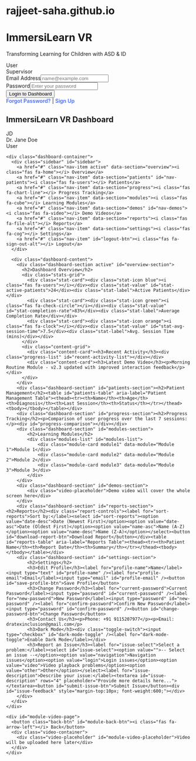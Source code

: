 # rajjeet-saha.github.io
<!DOCTYPE html>
<html lang="en">
<head>
<meta charset="UTF-8" />
<meta name="viewport" content="width=device-width, initial-scale=1" />
<title>ImmersiLearn VR | Transformative Learning for ASD & ID</title>
<link href="https://fonts.googleapis.com/css2?family=Poppins:wght@300;400;500;600;700&family=Montserrat:wght@400;500;600;700&display=swap" rel="stylesheet" />
<script src="https://kit.fontawesome.com/3b161c540c.js" crossorigin="anonymous"></script>
<style>
  :root {
    --primary: #4a6cf7;
    --primary-dark: #3c5ce0;
    --secondary: #6cbbf2;
    --accent: #ff6b6b;
    --success: #4ade80;
    --background: #f8fafc;
    --card-bg: #ffffff;
    --text: #1e293b;
    --text-light: #64748b;
    --border: #e2e8f0;
    --gradient-primary: linear-gradient(135deg, #4a6cf7, #6cbbf2);
    --gradient-accent: linear-gradient(135deg, #ff6b6b, #ff9a3d);
    --shadow: 0 10px 30px rgba(0, 0, 0, 0.1);
    --shadow-lg: 0 20px 40px rgba(0, 0, 0, 0.15);
    --color-module1: #ffb300;
    --color-module2: #039be5;
    --color-module3: #e53935;
    --dark-bg: #121212;
    --dark-card-bg: #1e1e1e;
    --dark-text: #e0e0e0;
    --dark-text-light: #a0a0a0;
    --dark-border: #333;
  }

  * {
    margin: 0;
    padding: 0;
    box-sizing: border-box;
  }

  body {
    font-family: 'Poppins', sans-serif;
    background-color: var(--background);
    color: var(--text);
    line-height: 1.6;
    overflow-x: hidden;
    transition: background-color 0.3s, color 0.3s;
  }

  /* Dark mode styles */
  body.dark-mode {
    background-color: var(--dark-bg);
    color: var(--dark-text);
  }
  body.dark-mode .login-container,
  body.dark-mode .card,
  body.dark-mode .stat-card,
  body.dark-mode .sidebar,
  body.dark-mode .dashboard-header,
  body.dark-mode .content-card,
  body.dark-mode .progress-graph-svg {
    background-color: var(--dark-card-bg);
    box-shadow: none;
    border-color: var(--dark-border);
  }
  body.dark-mode .input-group input,
  body.dark-mode .input-group select {
    background-color: var(--dark-card-bg);
    border-color: var(--dark-border);
    color: var(--dark-text);
  }
  body.dark-mode .input-group input::placeholder {
    color: var(--dark-text-light);
  }
  body.dark-mode .nav-item,
  body.dark-mode .user-info,
  body.dark-mode .progress-name,
  body.dark-mode .progress-date,
  body.dark-mode .progress-value,
  body.dark-mode .progress-graph-label {
    color: var(--dark-text);
  }
  body.dark-mode .nav-item:hover,
  body.dark-mode .nav-item.active {
    background: rgba(74, 108, 247, 0.2);
    color: var(--primary);
  }
  body.dark-mode .progress-item {
    border-bottom: 1px solid var(--dark-border);
  }
  body.dark-mode .user-avatar {
    background: var(--primary);
    color: white;
  }

    /* Login Screen */
  #login-screen {
    min-height: 100vh;
    display: flex;
    align-items: center;
    justify-content: center;
    background: linear-gradient(45deg, #ff6b6b, #f9a825, #4a6cf7, #6cbbf2);
    background-size: 400% 400%;
    animation: gradientBG 15s ease infinite;
    padding: 20px;
    position: relative;
  }
  @keyframes gradientBG {
    0% {background-position: 0% 50%;}
    50% {background-position: 100% 50%;}
    100% {background-position: 0% 50%;}
  }

  .login-container {
    background-color: var(--card-bg);
    width: 100%;
    max-width: 420px;
    border-radius: 20px;
    padding: 40px 30px 30px;
    box-shadow: var(--shadow-lg);
    text-align: center;
    animation: fadeIn 0.8s ease-in-out;
    z-index: 2;
  }

  .login-logo {
    margin-bottom: 30px;
  }

  .login-logo h1 {
    font-family: 'Montserrat', sans-serif;
    font-weight: 700;
    font-size: 2.5rem;
    color: var(--primary);
    margin-bottom: 10px;
  }

  .login-logo p {
    color: var(--text-light);
    font-size: 1rem;
  }

  .user-type-selector {
    display: flex;
    margin-bottom: 25px;
    background: #f1f5f9;
    padding: 4px;
    border-radius: 10px;
    justify-content: center;
    gap: 15px;
  }

  .user-type {
    flex: 1;
    text-align: center;
    padding: 10px 0;
    border-radius: 8px;
    cursor: pointer;
    transition: all 0.3s;
    font-weight: 600;
    font-size: 1.1rem;
    color: var(--text-light);
    user-select: none;
  }

  .user-type.active {
    background: var(--card-bg);
    box-shadow: 0 4px 10px rgba(0, 0, 0, 0.1);
    color: var(--primary);
  }

  .login-form {
    text-align: left;
  }

  .input-group {
    margin-bottom: 20px;
  }

  .input-group label {
    display: block;
    margin-bottom: 8px;
    font-weight: 500;
    color: var(--text);
  }

  .input-group input, .input-group select {
    width: 100%;
    padding: 15px;
    border: 1px solid var(--border);
    border-radius: 10px;
    font-size: 1rem;
    transition: all 0.3s;
    font-family: 'Poppins', sans-serif; /* Ensure select inherits font */
  }

  .input-group input:focus, .input-group select:focus {
    outline: none;
    border-color: var(--primary);
    box-shadow: 0 0 0 3px rgba(74, 108, 247, 0.2);
  }

  .btn {
    padding: 15px;
    border: none;
    border-radius: 10px;
    font-size: 1rem;
    font-weight: 600;
    cursor: pointer;
    transition: all 0.3s;
    width: 100%;
  }

  .btn-primary {
    background: var(--gradient-primary);
    color: white;
  }

  .btn-primary:hover {
    transform: translateY(-2px);
    box-shadow: 0 10px 20px rgba(74, 108, 247, 0.3);
  }

  .login-extra {
    margin-top: 15px;
    text-align: center;
    font-size: 0.9rem;
    color: var(--text-light);
  }
  .login-extra a {
    color: var(--primary);
    cursor: pointer;
    text-decoration: none;
    font-weight: 600;
  }
  .login-extra a:hover {
    text-decoration: underline;
  }

  /* Main Dashboard */
  #main-dashboard {
    display: none;
    min-height: 100vh;
  }

  .dashboard-header {
    background: var(--gradient-primary);
    color: white;
    padding: 20px;
    display: flex;
    justify-content: space-between;
    align-items: center;
    box-shadow: var(--shadow);
  }

  .header-logo h2 {
    font-family: 'Montserrat', sans-serif;
    font-weight: 700;
    font-size: 1.8rem;
  }

  .user-profile {
    display: flex;
    align-items: center;
    gap: 10px;
  }

  .user-avatar {
    width: 45px;
    height: 45px;
    border-radius: 50%;
    background: var(--secondary);
    display: flex;
    align-items: center;
    justify-content: center;
    color: white;
    font-weight: 600;
    font-size: 1.2rem;
  }

  .dashboard-container {
    display: flex;
  }

  .sidebar {
    width: 260px;
    background: var(--card-bg);
    height: calc(100vh - 85px); /* Adjusted for header height */
    border-right: 1px solid var(--border);
    padding: 20px 0;
    overflow-y: auto;
    transition: background-color 0.3s, color 0.3s;
  }

  .nav-item {
    padding: 15px 25px;
    display: flex;
    align-items: center;
    gap: 15px;
    color: var(--text);
    text-decoration: none;
    transition: all 0.3s;
    font-weight: 500;
    cursor: pointer;
    user-select: none;
  }

  .nav-item:hover,
  .nav-item.active {
    background: rgba(74, 108, 247, 0.1);
    color: var(--primary);
  }

  .nav-item i {
    font-size: 1.2rem;
    width: 24px;
  }

  .dashboard-content {
    flex: 1;
    padding: 30px;
    overflow-y: auto;
    height: calc(100vh - 85px); /* Adjusted for header height */
    transition: background-color 0.3s, color 0.3s;
  }

  .dashboard-content h2 {
    font-family: 'Montserrat', sans-serif;
    font-weight: 600;
    margin-bottom: 25px;
    color: var(--text);
    font-size: 1.8rem;
  }

  /* Dashboard Sections */
  .dashboard-section {
    display: none;
    animation: fadeIn 0.5s ease-in-out;
  }

  .dashboard-section.active {
    display: block;
  }

  .stats-grid {
    display: grid;
    grid-template-columns: repeat(auto-fit, minmax(250px, 1fr));
    gap: 20px;
    margin-bottom: 30px;
  }

  .stat-card {
    background: var(--card-bg);
    border-radius: 15px;
    padding: 25px;
    box-shadow: var(--shadow);
    display: flex;
    flex-direction: column;
    position: relative;
    overflow: hidden;
  }

  .stat-icon {
    width: 50px;
    height: 50px;
    border-radius: 12px;
    display: flex;
    align-items: center;
    justify-content: center;
    margin-bottom: 15px;
    font-size: 1.5rem;
    z-index: 1;
  }
  .stat-icon.blue { background: rgba(74, 108, 247, 0.1); color: var(--primary); }
  .stat-icon.green { background: rgba(74, 222, 128, 0.1); color: var(--success); }
  .stat-icon.orange { background: rgba(255, 107, 107, 0.1); color: var(--accent); }

  .stat-value { font-size: 2rem; font-weight: 700; margin-bottom: 5px; z-index: 1; }
  .stat-label { color: var(--text-light); font-size: 0.9rem; z-index: 1; }

  .content-grid { display: grid; grid-template-columns: repeat(auto-fit, minmax(300px, 1fr)); gap: 25px; }

  .content-card { background: var(--card-bg); border-radius: 15px; padding: 25px; box-shadow: var(--shadow); transition: background-color 0.3s, color 0.3s; }
  .content-card h3 { font-family: 'Montserrat', sans-serif; font-weight: 600; margin-bottom: 15px; color: var(--text); font-size: 1.3rem; }

  .progress-list { list-style: none; }
  .progress-item { display: flex; justify-content: space-between; padding: 15px 0; border-bottom: 1px solid var(--border); }
  .progress-item:last-child { border-bottom: none; }
  .progress-info { display: flex; flex-direction: column; }
  .progress-name { font-weight: 500; margin-bottom: 5px; }
  .progress-date { color: var(--text-light); font-size: 0.85rem; }
  .progress-value { font-weight: 600; color: var(--primary); }

  @keyframes fadeIn { from { opacity: 0; transform: translateY(10px); } to { opacity: 1; transform: translateY(0); } }

  /* Patient Management Table */
  table { width: 100%; border-collapse: collapse; font-size: 0.95rem; }
  th, td { padding: 12px 15px; border-bottom: 1px solid var(--border); text-align: left; }
  th { background-color: var(--secondary); color: white; font-weight: 600; }
  body.dark-mode th { background-color: var(--primary-dark); }
  tr:hover { background-color: rgba(74, 108, 247, 0.1); }

  /* Progress Tracking Graphs */
  .progress-graph-wrapper { margin-bottom: 40px; max-width: 300px; margin-left: auto; margin-right: auto; }
  .progress-graph-label { font-weight: 700; margin-bottom: 8px; text-align: center; }
  .progress-graph-legend { display: flex; justify-content: center; gap: 20px; margin-bottom: 10px; font-size: 0.9rem; }
  .progress-graph-svg { border-radius: 15px; box-shadow: var(--shadow); display: block; background-color: var(--card-bg); }
  .axis-line { stroke: var(--border); stroke-width: 2; }
  .past-line { fill: none; stroke: var(--accent); stroke-width: 3; }
  .present-line { fill: none; stroke: var(--success); stroke-width: 3; }

  /* Learning Modules Cards */
  .modules-list { display: flex; gap: 30px; flex-wrap: wrap; justify-content: center; }
  .module-card { flex: 0 0 250px; height: 250px; border-radius: 20px; padding: 20px; box-shadow: var(--shadow); cursor: pointer; color: white; font-weight: 700; font-size: 1.5rem; display: flex; align-items: center; justify-content: center; transition: transform 0.3s, box-shadow 0.3s; user-select: none; text-align: center; }
  .module-card:hover { transform: translateY(-8px); box-shadow: var(--shadow-lg); }
  .module-card.module1 { background-color: var(--color-module1); }
  .module-card.module2 { background-color: var(--color-module2); }
  .module-card.module3 { background-color: var(--color-module3); }

  /* Full-Screen Video Overlays */
  #module-video-page, #demos-section.active {
      display: none; /* Hide by default */
  }
  #module-video-page.active, #demos-section.active {
      display: flex; /* Show when active */
      flex-direction: column;
      align-items: center;
      justify-content: center;
      position: fixed;
      top: 0;
      left: 0;
      width: 100vw;
      height: 100vh;
      background: var(--dark-bg);
      z-index: 1000;
      padding: 30px;
  }
  #module-video-page .video-container { max-width: 900px; width:100%; background: rgba(0,0,0,0.7); border-radius: 15px; padding: 20px; }
  #module-video-page video,
  #module-video-page .video-placeholder,
  #demos-section .video-placeholder {
    width: 100%;
    height: 480px;
    background: #222;
    border-radius: 12px;
    display: flex;
    align-items: center;
    justify-content: center;
    color: #888;
    font-size: 1.5rem;
  }
  #demos-section .video-placeholder { height: 100%; border-radius: 0; }
  #module-video-page .back-btn { position: absolute; top: 30px; left: 30px; background: rgba(0,0,0,0.6); border: none; color: white; padding: 10px 15px; border-radius: 8px; cursor: pointer; font-weight: 600; transition: background 0.3s; }
  #module-video-page .back-btn:hover { background: rgba(0,0,0,0.9); }

  /* Reports Section */
  #reports-section { max-width: 900px; }
  #reports-section .report-controls { display: flex; justify-content: space-between; margin-bottom: 20px; flex-wrap: wrap; gap: 10px; }
  #reports-section select { padding: 8px 12px; border-radius: 8px; border: 1px solid var(--border); font-size: 1rem; }
  #reports-section button { background: var(--primary); color: white; border: none; padding: 10px 18px; border-radius: 8px; cursor: pointer; font-weight: 600; transition: background 0.3s; }
  #reports-section button:hover { background: var(--primary-dark); }

  /* Settings Section */
  #settings-section { max-width: 700px; }
  #settings-section h3 { margin-top: 25px; margin-bottom: 15px; }
  #settings-section label { display: block; margin-bottom: 6px; font-weight: 600; }
  #settings-section input, #settings-section textarea, #settings-section select { width: 100%; padding: 12px 15px; margin-bottom: 20px; border-radius: 10px; border: 1px solid var(--border); font-size: 1rem; }
  #settings-section input:focus, #settings-section textarea:focus, #settings-section select:focus { outline: none; border-color: var(--primary); box-shadow: 0 0 0 3px rgba(74, 108, 247, 0.2); }
  #settings-section button { background: var(--primary); color: white; border: none; padding: 12px 20px; border-radius: 10px; cursor: pointer; font-weight: 600; transition: background 0.3s; }
  #settings-section button:hover { background: var(--primary-dark); }
  #settings-section .toggle-switch { display: flex; align-items: center; gap: 10px; margin-bottom: 20px; }
  #settings-section .toggle-switch input[type="checkbox"] { width: 40px; height: 20px; position: relative; appearance: none; background: var(--border); outline: none; border-radius: 20px; transition: background 0.3s; cursor: pointer; }
  #settings-section .toggle-switch input[type="checkbox"]:checked { background: var(--primary); }
  #settings-section .toggle-switch input[type="checkbox"]::before { content: ""; position: absolute; width: 18px; height: 18px; border-radius: 50%; top: 1px; left: 1px; background: white; transition: 0.3s; }
  #settings-section .toggle-switch input[type="checkbox"]:checked::before { left: 21px; }

  /* Responsive */
  @media (max-width: 992px) {
    .dashboard-container { flex-direction: column; }
    .sidebar { width: 100%; height: auto; border-right: none; border-bottom: 1px solid var(--border); }
    .dashboard-content { height: auto; }
  }
  @media (max-width: 768px) {
    .stats-grid, .content-grid { grid-template-columns: 1fr; }
    .login-container { padding: 30px 20px; }
  }
</style>
</head>
<body>
  <div id="login-screen">
    <div class="login-container">
      <div class="login-logo">
        <h1>ImmersiLearn VR</h1>
        <p>Transforming Learning for Children with ASD &amp; ID</p>
      </div>
      <div class="user-type-selector">
        <div class="user-type active" data-type="user"><i class="fas fa-user"></i> User</div>
        <div class="user-type" data-type="supervisor"><i class="fas fa-user-shield"></i> Supervisor</div>
      </div>
      <div class="login-form">
        <div class="input-group"><label for="email">Email Address</label><input type="email" id="email" placeholder="name@example.com" /></div>
        <div class="input-group"><label for="password">Password</label><input type="password" id="password" placeholder="Enter your password" /></div>
        <button class="btn btn-primary" id="login-btn">Login to Dashboard</button>
      </div>
      <div class="login-extra"><a href="#" id="forgot-password-link">Forgot Password?</a> | <a href="#" id="sign-up-link">Sign Up</a></div>
    </div>
  </div>

  <div id="signup-screen" style="display:none;">
    <div class="login-container">
      <div class="login-logo"><h1>Sign Up</h1><p>Create a new account</p></div>
      <div class="login-form">
        <div class="input-group"><label for="signup-name">Full Name</label><input type="text" id="signup-name" placeholder="Your full name" /></div>
        <div class="input-group"><label for="signup-email">Email Address</label><input type="email" id="signup-email" placeholder="name@example.com" /></div>
        <div class="input-group"><label for="signup-password">Password</label><input type="password" id="signup-password" placeholder="Create a password" /></div>
        <div class="input-group">
          <label for="signup-type">Account Type</label>
          <select id="signup-type">
            <option value="user">User</option>
            <option value="supervisor">Supervisor</option>
          </select>
        </div>
        <button class="btn btn-primary" id="signup-btn">Create Account</button>
      </div>
      <div class="login-extra" style="margin-top: 10px;"><a href="#" id="back-to-login-link">Back to Login</a></div>
    </div>
  </div>

  <div id="forgot-password-screen" style="display:none;">
    <div class="login-container">
      <div class="login-logo"><h1>Forgot Password</h1><p>Enter your email to reset password</p></div>
      <div class="login-form">
        <div class="input-group"><label for="forgot-email">Email Address</label><input type="email" id="forgot-email" placeholder="name@example.com" /></div>
        <button class="btn btn-primary" id="reset-password-btn">Reset Password</button>
      </div>
      <div class="login-extra" style="margin-top: 10px;"><a href="#" id="back-to-login-link2">Back to Login</a></div>
    </div>
  </div>

  <div id="main-dashboard">
    <div class="dashboard-header">
      <div class="header-logo"><h2>ImmersiLearn VR Dashboard</h2></div>
      <div class="user-profile">
        <div class="user-avatar" id="user-avatar">JD</div>
        <div class="user-info">
          <div class="user-name" id="user-name">Dr. Jane Doe</div>
          <div class="user-role" id="user-role">User</div>
        </div>
      </div>
    </div>

    <div class="dashboard-container">
      <div class="sidebar" id="sidebar">
        <a href="#" class="nav-item active" data-section="overview"><i class="fas fa-home"></i> Overview</a>
        <a href="#" class="nav-item" data-section="patients" id="nav-patients"><i class="fas fa-users"></i> Patients</a>
        <a href="#" class="nav-item" data-section="progress"><i class="fas fa-chart-line"></i> Progress Tracking</a>
        <a href="#" class="nav-item" data-section="modules"><i class="fas fa-cube"></i> Learning Modules</a>
        <a href="#" class="nav-item" data-section="demos" id="nav-demos"><i class="fas fa-video"></i> Demo Videos</a>
        <a href="#" class="nav-item" data-section="reports"><i class="fas fa-file-alt"></i> Reports</a>
        <a href="#" class="nav-item" data-section="settings"><i class="fas fa-cog"></i> Settings</a>
        <a href="#" class="nav-item" id="logout-btn"><i class="fas fa-sign-out-alt"></i> Logout</a>
      </div>

      <div class="dashboard-content">
        <div class="dashboard-section active" id="overview-section">
          <h2>Dashboard Overview</h2>
          <div class="stats-grid">
            <div class="stat-card"><div class="stat-icon blue"><i class="fas fa-users"></i></div><div class="stat-value" id="stat-active-patients">24</div><div class="stat-label">Active Patients</div></div>
            <div class="stat-card"><div class="stat-icon green"><i class="fas fa-check-circle"></i></div><div class="stat-value" id="stat-completion-rate">83%</div><div class="stat-label">Average Completion Rate</div></div>
            <div class="stat-card"><div class="stat-icon orange"><i class="fas fa-clock"></i></div><div class="stat-value" id="stat-avg-session-time">7.5</div><div class="stat-label">Avg. Session Time (mins)</div></div>
          </div>
          <div class="content-grid">
            <div class="content-card"><h3>Recent Activity</h3><div class="progress-list" id="recent-activity-list"></div></div>
            <div class="content-card"><h3>Latest Demo Video</h3><p>Morning Routine Module - v2.3 updated with improved interaction feedback</p></div>
          </div>
        </div>
        <div class="dashboard-section" id="patients-section"><h2>Patient Management</h2><table id="patients-table" aria-label="Patient Management Table"><thead><tr><th>Name</th><th>Age</th><th>Diagnosis</th><th>Last Session</th><th>Status</th></tr></thead><tbody></tbody></table></div>
        <div class="dashboard-section" id="progress-section"><h2>Progress Tracking</h2><p>Comparison of user progress over the last 7 sessions:</p><div id="progress-comparison"></div></div>
        <div class="dashboard-section" id="modules-section">
            <h2>Learning Modules</h2>
            <div class="modules-list" id="modules-list">
                <div class="module-card module1" data-module="Module 1">Module 1</div>
                <div class="module-card module2" data-module="Module 2">Module 2</div>
                <div class="module-card module3" data-module="Module 3">Module 3</div>
            </div>
        </div>
        <div class="dashboard-section" id="demos-section">
            <div class="video-placeholder">Demo video will cover the whole screen here</div>
        </div>
        <div class="dashboard-section" id="reports-section"><h2>Reports</h2><div class="report-controls"><label for="sort-reports">Sort by:</label><select id="sort-reports"><option value="date-desc">Date (Newest First)</option><option value="date-asc">Date (Oldest First)</option><option value="name-asc">Name (A-Z)</option><option value="name-desc">Name (Z-A)</option></select><button id="download-report-btn">Download Report</button></div><table id="reports-table" aria-label="Reports Table"><thead><tr><th>Patient Name</th><th>Report Date</th><th>Summary</th></tr></thead><tbody></tbody></table></div>
        <div class="dashboard-section" id="settings-section">
            <h2>Settings</h2>
            <h3>Edit Profile</h3><label for="profile-name">Name</label><input type="text" id="profile-name" /><label for="profile-email">Email</label><input type="email" id="profile-email" /><button id="save-profile-btn">Save Profile</button>
            <h3>Change Password</h3><label for="current-password">Current Password</label><input type="password" id="current-password" /><label for="new-password">New Password</label><input type="password" id="new-password" /><label for="confirm-password">Confirm New Password</label><input type="password" id="confirm-password" /><button id="change-password-btn">Change Password</button>
            <h3>Contact Us</h3><p>Phone: +91 9115207977</p><p>Email: dratexinclusion@gmail.com</p>
            <h3>Dark Mode</h3><div class="toggle-switch"><input type="checkbox" id="dark-mode-toggle" /><label for="dark-mode-toggle">Enable Dark Mode</label></div>
            <h3>Report an Issue</h3><label for="issue-select">Select a problem:</label><select id="issue-select"><option value="">-- Select an issue --</option><option value="navigation">Navigation issues</option><option value="login">Login issues</option><option value="video">Video playback problems</option><option value="other">Other</option></select><label for="issue-description">Describe your issue:</label><textarea id="issue-description" rows="4" placeholder="Provide more details here..."></textarea><button id="submit-issue-btn">Submit Issue</button><div id="issue-feedback" style="margin-top:10px; font-weight:600;"></div>
        </div>
      </div>
    </div>
  </div>

    <div id="module-video-page">
      <button class="back-btn" id="module-back-btn"><i class="fas fa-arrow-left"></i> Back</button>
      <div class="video-container">
        <div class="video-placeholder" id="module-video-placeholder">Video will be uploaded here later</div>
      </div>
    </div>

<script>
document.addEventListener('DOMContentLoaded', () => {
  // Simulated Data
  const patientsData = [
    { name: "Michael Smith", age: 8, diagnosis: "ASD", lastSession: "2025-09-16", status: "Active" },
    { name: "Sarah Johnson", age: 10, diagnosis: "ID", lastSession: "2025-09-15", status: "Active" },
    { name: "Alex Lee", age: 7, diagnosis: "ASD", lastSession: "2025-09-14", status: "In Progress" },
    { name: "Emily Davis", age: 9, diagnosis: "ID", lastSession: "2025-09-12", status: "Active" },
  ];
  const reportsData = patientsData.map(p => ({
    name: p.name,
    date: new Date(p.lastSession),
    summary: `Report summary for ${p.name} with diagnosis ${p.diagnosis}.`
  }));
  const recentActivityData = [
      { name: 'Michael', task: 'Morning Routine', date: 'Today, 10:24 AM', value: '92%' },
      { name: 'Sarah', task: 'Social Greetings', date: 'Yesterday, 3:45 PM', value: '78%' },
      { name: 'Alex', task: 'Emotional Regulation', date: 'Sept 14, 9:15 AM', value: 'In Progress' }
  ];

  let currentUser = {};

  // DOM Elements
  const loginScreen = document.getElementById('login-screen');
  const signupScreen = document.getElementById('signup-screen');
  const forgotPasswordScreen = document.getElementById('forgot-password-screen');
  const mainDashboard = document.getElementById('main-dashboard');
  const navItems = document.querySelectorAll('.nav-item');
  const sections = document.querySelectorAll('.dashboard-section');
  const moduleVideoPage = document.getElementById('module-video-page');

  // --- UI Population Functions ---
  function populateRecentActivity() {
      const list = document.getElementById('recent-activity-list');
      list.innerHTML = recentActivityData.map(item => `
        <div class="progress-item">
          <div class="progress-info">
            <div class="progress-name">${item.name} completed ${item.task}</div>
            <div class="progress-date">${item.date}</div>
          </div>
          <div class="progress-value">${item.value}</div>
        </div>`).join('');
  }

  function populatePatients() {
    const tbody = document.querySelector("#patients-table tbody");
    tbody.innerHTML = patientsData.map(p => `
      <tr>
        <td>${p.name}</td><td>${p.age}</td><td>${p.diagnosis}</td>
        <td>${p.lastSession}</td><td>${p.status}</td>
      </tr>`).join('');
  }

  function populateReports(sortBy = "date-desc") {
    const tbody = document.querySelector("#reports-table tbody");
    let sortedReports = [...reportsData];
    const compare = (a, b, key, asc = true) => {
        const valA = a[key], valB = b[key];
        if (valA < valB) return asc ? -1 : 1;
        if (valA > valB) return asc ? 1 : -1;
        return 0;
    };
    if (sortBy === 'date-desc') sortedReports.sort((a,b) => b.date - a.date);
    else if (sortBy === 'date-asc') sortedReports.sort((a,b) => a.date - b.date);
    else if (sortBy === 'name-asc') sortedReports.sort((a,b) => a.name.localeCompare(b.name));
    else if (sortBy === 'name-desc') sortedReports.sort((a,b) => b.name.localeCompare(a.name));

    tbody.innerHTML = sortedReports.map(r => `
      <tr>
        <td>${r.name}</td><td>${r.date.toLocaleDateString()}</td><td>${r.summary}</td>
      </tr>`).join('');
  }

  function generateProgressTracking() {
    const container = document.getElementById("progress-comparison");
    container.innerHTML = "";
    patientsData.forEach(p => {
      const days = 7;
      const pastData = Array.from({length: days}, () => Math.floor(Math.random() * 50) + 30);
      const presentData = pastData.map(val => Math.min(100, val + Math.floor(Math.random() * 30) - 5));
      const svgWidth = 300, svgHeight = 150, padding = 30;
      const scaleY = val => svgHeight - padding - (val / 100) * (svgHeight - 2 * padding);
      const scaleX = i => padding + (i * (svgWidth - 2 * padding)) / (days - 1);
      const createPoints = data => data.map((val, i) => `${scaleX(i)},${scaleY(val)}`).join(" ");

      const wrapper = document.createElement("div");
      wrapper.className = "progress-graph-wrapper";
      wrapper.innerHTML = `
        <div class="progress-graph-label">${p.name} (${p.diagnosis})</div>
        <div class="progress-graph-legend">
          <div><span style="display:inline-block;width:15px;height:15px;background:var(--accent);margin-right:6px;vertical-align:middle;"></span>Past</div>
          <div><span style="display:inline-block;width:15px;height:15px;background:var(--success);margin-right:6px;vertical-align:middle;"></span>Present</div>
        </div>
        <svg width="${svgWidth}" height="${svgHeight}" class="progress-graph-svg" xmlns="http://www.w3.org/2000/svg">
          <line class="axis-line" x1="${padding}" y1="${svgHeight-padding}" x2="${svgWidth-padding}" y2="${svgHeight-padding}"></line>
          <line class="axis-line" x1="${padding}" y1="${padding}" x2="${padding}" y2="${svgHeight - padding}"></line>
          <polyline class="past-line" points="${createPoints(pastData)}"></polyline>
          <polyline class="present-line" points="${createPoints(presentData)}"></polyline>
        </svg>
      `;
      container.appendChild(wrapper);
    });
  }

  // --- UI Update Functions ---
  function updateNavForRole(role) {
    const patientsNav = document.getElementById("nav-patients");
    patientsNav.style.display = (role === "supervisor") ? "flex" : "none";
  }

  function showScreen(screen) {
    [loginScreen, signupScreen, forgotPasswordScreen, mainDashboard].forEach(s => s.style.display = 'none');
    screen.style.display = 'flex';
    if(screen === mainDashboard) mainDashboard.style.display = 'block';
    if(screen === loginScreen) loginScreen.style.display = 'flex';
  }

  function showSection(sectionId) {
    sections.forEach(s => s.classList.remove('active'));
    moduleVideoPage.classList.remove('active');

    const targetSection = document.getElementById(sectionId + '-section');
    if (targetSection) targetSection.classList.add('active');
  }

  function initProfileFields() {
    document.getElementById('profile-name').value = currentUser.name;
    document.getElementById('profile-email').value = currentUser.email;
  }

  // --- Event Listeners ---
  // Login & Screen Navigation
  document.getElementById('login-btn').addEventListener('click', () => {
    const selectedType = document.querySelector('.user-type.active').getAttribute('data-type');
    currentUser = {
      role: selectedType,
      name: selectedType === 'user' ? 'John Doe' : 'Dr. Jane Doe',
      email: selectedType === 'user' ? 'john.doe@example.com' : 'dr.jane.doe@example.com',
      get initials() { return this.name.split(' ').map(n => n[0]).join('').toUpperCase(); }
    };
    
    document.getElementById('user-name').textContent = currentUser.name;
    document.getElementById('user-role').textContent = currentUser.role.charAt(0).toUpperCase() + currentUser.role.slice(1);
    document.getElementById('user-avatar').textContent = currentUser.initials;

    updateNavForRole(currentUser.role);
    populateRecentActivity();
    populatePatients();
    populateReports();
    generateProgressTracking();
    initProfileFields();
    
    showScreen(mainDashboard);
    showSection('overview');
    document.querySelector('.nav-item.active').classList.remove('active');
    document.querySelector('.nav-item[data-section="overview"]').classList.add('active');
  });

  document.getElementById('logout-btn').addEventListener('click', e => {
    e.preventDefault();
    showScreen(loginScreen);
    document.getElementById('email').value = '';
    document.getElementById('password').value = '';
  });

  document.querySelectorAll('.user-type').forEach(type => {
    type.addEventListener('click', () => {
      document.querySelector('.user-type.active').classList.remove('active');
      type.classList.add('active');
    });
  });

  // Auth screen toggles
  document.getElementById('sign-up-link').addEventListener('click', e => { e.preventDefault(); showScreen(signupScreen); });
  document.getElementById('forgot-password-link').addEventListener('click', e => { e.preventDefault(); showScreen(forgotPasswordScreen); });
  document.getElementById('back-to-login-link').addEventListener('click', e => { e.preventDefault(); showScreen(loginScreen); });
  document.getElementById('back-to-login-link2').addEventListener('click', e => { e.preventDefault(); showScreen(loginScreen); });
  document.getElementById('signup-btn').addEventListener('click', () => { alert('Account created successfully! Please login.'); showScreen(loginScreen); });
  document.getElementById('reset-password-btn').addEventListener('click', () => { alert('Password reset link sent to your email.'); showScreen(loginScreen); });

  // Dashboard Navigation
  navItems.forEach(item => {
    item.addEventListener('click', e => {
      e.preventDefault();
      if (item.id === 'logout-btn') return;
      
      const targetSection = item.getAttribute('data-section');
      if (!targetSection) return;

      document.querySelector('.nav-item.active').classList.remove('active');
      item.classList.add('active');
      showSection(targetSection);
    });
  });

  // Module Navigation
  document.querySelectorAll('.module-card').forEach(card => {
    card.addEventListener('click', () => {
      const moduleName = card.getAttribute('data-module');
      document.getElementById('module-video-placeholder').textContent = `${moduleName} video will be uploaded here later`;
      moduleVideoPage.classList.add('active');
    });
  });

  document.getElementById('module-back-btn').addEventListener('click', () => {
    moduleVideoPage.classList.remove('active');
  });

  // Reports Page
  document.getElementById('sort-reports').addEventListener('change', e => populateReports(e.target.value));
  document.getElementById('download-report-btn').addEventListener('click', () => {
    let content = 'ImmersiLearn VR - Patient Reports\n\n';
    reportsData.forEach(r => {
      content += `Name: ${r.name}\nDate: ${r.date.toLocaleDateString()}\nSummary: ${r.summary}\n\n`;
    });
    const blob = new Blob([content], { type: 'text/plain' });
    const link = document.createElement('a');
    link.href = URL.createObjectURL(blob);
    link.download = 'patient_reports.txt';
    link.click();
    URL.revokeObjectURL(link.href);
  });

  // Settings Page
  document.getElementById('save-profile-btn').addEventListener('click', () => {
    const newName = document.getElementById('profile-name').value.trim();
    if(newName) {
      currentUser.name = newName;
      document.getElementById('user-name').textContent = currentUser.name;
      document.getElementById('user-avatar').textContent = currentUser.initials;
      alert('Profile updated successfully!');
    } else {
      alert('Name cannot be empty.');
    }
  });

  document.getElementById('change-password-btn').addEventListener('click', () => alert('Password changed successfully! (Simulated)'));
  
  document.getElementById('dark-mode-toggle').addEventListener('change', (e) => {
    document.body.classList.toggle('dark-mode', e.target.checked);
  });
  
  document.getElementById('submit-issue-btn').addEventListener('click', () => {
    const feedback = document.getElementById('issue-feedback');
    feedback.style.color = 'green';
    feedback.textContent = 'Thank you for reporting the issue. We will look into it.';
    setTimeout(() => feedback.textContent = '', 3000);
  });
});
</script>
</body>
</html>
